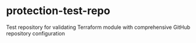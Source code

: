 # protection-test-repo
Test repository for validating Terraform module with comprehensive GitHub repository configuration
